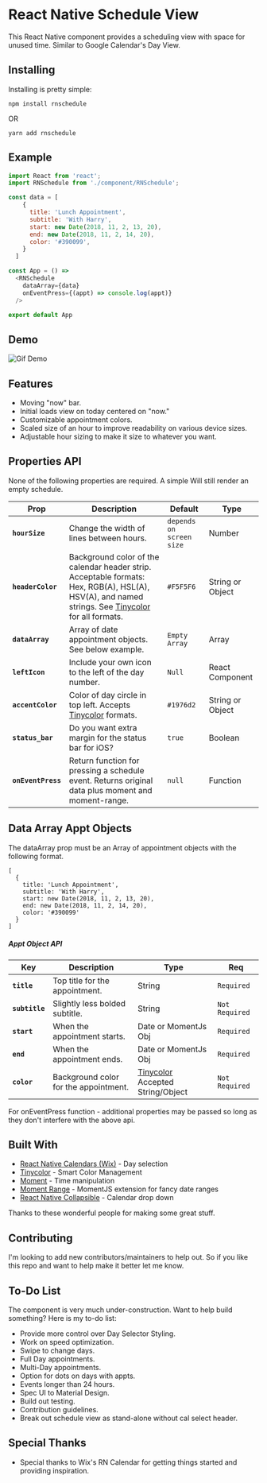 # React Native Schedule View

This React Native component provides a scheduling view with space for unused time. Similar to Google Calendar's Day View.

## Installing

Installing is pretty simple:

```
npm install rnschedule
```

OR

```
yarn add rnschedule
```

## Example

```js
import React from 'react';
import RNSchedule from './component/RNSchedule';

const data = [
    {
      title: 'Lunch Appointment',
      subtitle: 'With Harry',
      start: new Date(2018, 11, 2, 13, 20),
      end: new Date(2018, 11, 2, 14, 20),
      color: '#390099',
    }
  ]

const App = () =>
  <RNSchedule
    dataArray={data}
    onEventPress={(appt) => console.log(appt)}
  />

export default App
```

## Demo

![Gif Demo](https://github.com/wmlutz/rnschedule/blob/screenshots/assets/demo1.gif)

## Features

* Moving "now" bar.
* Initial loads view on today centered on "now."
* Customizable appointment colors.
* Scaled size of an hour to improve readability on various device sizes.
* Adjustable hour sizing to make it size to whatever you want.

## Properties API

None of the following properties are required. A simple <RNSchedule /> Will still render an empty schedule.

| Prop | Description | Default | Type |
|---|---|---|---|
|**`hourSize`**|Change the width of lines between hours.|`depends on screen size`| Number |
|**`headerColor`**|Background color of the calendar header strip. Acceptable formats: Hex, RGB(A), HSL(A), HSV(A), and named strings. See [Tinycolor](https://github.com/bgrins/TinyColor) for all formats.|`#F5F5F6`| String or Object |
|**`dataArray`**|Array of date appointment objects. See below example.|`Empty Array`| Array |
|**`leftIcon`**|Include your own icon to the left of the day number.|`Null`| React Component |
|**`accentColor`**|Color of day circle in top left. Accepts [Tinycolor](https://github.com/bgrins/TinyColor) formats.|`#1976d2`| String or Object |
|**`status_bar`**|Do you want extra margin for the status bar for iOS?|`true`| Boolean |
|**`onEventPress`**|Return function for pressing a schedule event. Returns original data plus moment and moment-range.|`null`| Function |

## Data Array Appt Objects

The dataArray prop must be an Array of appointment objects with the following format.
```
[
  {
    title: 'Lunch Appointment',
    subtitle: 'With Harry',
    start: new Date(2018, 11, 2, 13, 20),
    end: new Date(2018, 11, 2, 14, 20),
    color: '#390099'
  }
]
```

##### Appt Object API

| Key | Description | Type | Req |
|---|---|---|---|
|**`title`**|Top title for the appointment.| String |`Required`|
|**`subtitle`**|Slightly less bolded subtitle.| String |`Not Required`|
|**`start`**|When the appointment starts.| Date or MomentJs Obj |`Required`|
|**`end`**|When the appointment ends.| Date or MomentJs Obj |`Required`|
|**`color`**|Background color for the appointment.| [Tinycolor](https://github.com/bgrins/TinyColor) Accepted String/Object |`Not Required`|

For onEventPress function - additional properties may be passed so long as they don't interfere with the above api.

## Built With

* [React Native Calendars (Wix)](https://github.com/wix/react-native-calendars) - Day selection
* [Tinycolor](https://github.com/bgrins/TinyColor) - Smart Color Management
* [Moment](http://momentjs.com/) - Time manipulation
* [Moment Range](https://github.com/rotaready/moment-range) - MomentJS extension for fancy date ranges
* [React Native Collapsible](https://github.com/oblador/react-native-collapsible) - Calendar drop down

Thanks to these wonderful people for making some great stuff.

## Contributing

I'm looking to add new contributors/maintainers to help out. So if you like this repo and want to help make it better let me know.

## To-Do List

The component is very much under-construction. Want to help build something? Here is my to-do list:

* Provide more control over Day Selector Styling.
* Work on speed optimization.
* Swipe to change days.
* Full Day appointments.
* Multi-Day appointments.
* Option for dots on days with appts.
* Events longer than 24 hours.
* Spec UI to Material Design.
* Build out testing.
* Contribution guidelines.
* Break out schedule view as stand-alone without cal select header.

## Special Thanks

* Special thanks to Wix's RN Calendar for getting things started and providing inspiration.
